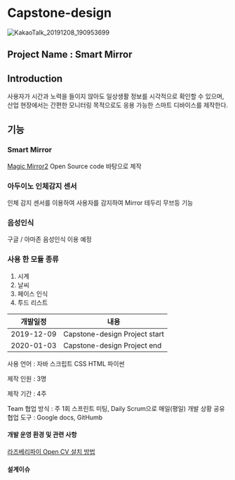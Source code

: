 # Capstone-design


![KakaoTalk_20191208_190953699](https://user-images.githubusercontent.com/9815703/70439086-91375b80-1ad2-11ea-8cdf-ba4c3953d8dd.jpg)

## Project Name : Smart Mirror 
## Introduction
사용자가 시간과 노력을 들이지 않아도 일상생활 정보를 시각적으로 확인할 수 있으며, 산업 현장에서는 간편한 모니터링 목적으로도 응용 가능한 스마트 디바이스를 제작한다.

## 기능 
### Smart Mirror
[Magic Mirror2](https://magicmirror.builders/) Open Source code 바탕으로 제작  

### 아두이노 인체감지 센서 
인체 감지 센서를 이용하여 사용자를 감지하여 Mirror 테두리 무브등 기능 

### 음성인식 
구글 / 아마존 음성인식 이용 예정 

### 사용 한 모듈 종류 
1. 시계 
2. 날씨 
3. 페이스 인식 
4. 투드 리스트 


개발일정 |  내용  
:---: | ---  
2019-12-09 | Capstone-design Project start
2020-01-03 | Capstone-design Project end 


사용 언어 : 자바 스크립트 CSS HTML 파이썬

제작 인원 : 3명 

제작 기간 : 4주

Team 
협업 방식 : 주 1회 스프린트 미팅, Daily Scrum으로 매일(평일) 개발 상황 공유  
협업 도구 : Google docs, GitHumb  

#### 개발 운영 환경 및 관련 사항 
[라즈베리파이 Open CV 설치 방법](https://github.com/HUST-Robot/Capstone-design/issues/3)

#### 설계이슈
